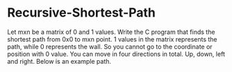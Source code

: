 # Recursive-Shortest-Path

Let mxn be a matrix of 0 and 1 values. Write the C program that finds the shortest path from 0x0 to
mxn point. 1 values in the matrix represents the path, while 0 represents the wall. So you cannot go
to the coordinate or position with 0 value. You can move in four directions in total. Up, down, left and
right. Below is an example path.
